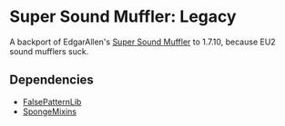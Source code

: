 # Super Sound Muffler: Legacy

A backport of EdgarAllen's [Super Sound Muffler](https://github.com/EdgarAllen/SuperSoundMuffler) to 1.7.10, because EU2 sound mufflers suck.

## Dependencies
- [FalsePatternLib](https://github.com/FalsePattern/FalsePatternLib)
- [SpongeMixins](https://github.com/TimeConqueror/SpongeMixins)
